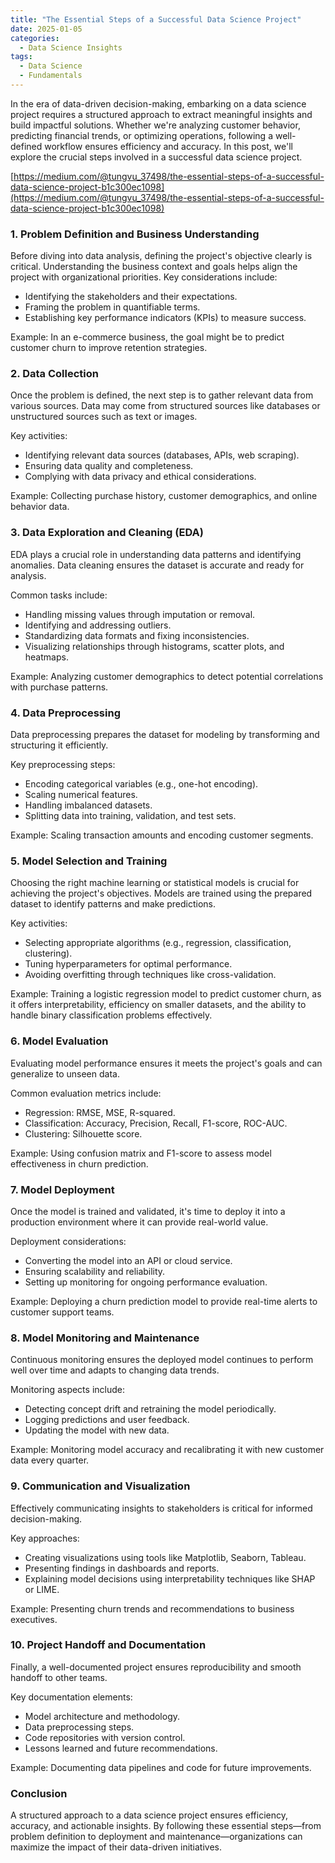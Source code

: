 ```yaml
---
title: "The Essential Steps of a Successful Data Science Project"
date: 2025-01-05
categories:
  - Data Science Insights
tags:
  - Data Science
  - Fundamentals
---
```


In the era of data-driven decision-making, embarking on a data science project requires a structured approach to extract meaningful insights and build impactful solutions. Whether we're analyzing customer behavior, predicting financial trends, or optimizing operations, following a well-defined workflow ensures efficiency and accuracy. In this post, we'll explore the crucial steps involved in a successful data science project.

[https://medium.com/@tungvu_37498/the-essential-steps-of-a-successful-data-science-project-b1c300ec1098](https://medium.com/@tungvu_37498/the-essential-steps-of-a-successful-data-science-project-b1c300ec1098)

### 1. Problem Definition and Business Understanding
Before diving into data analysis, defining the project's objective clearly is critical. Understanding the business context and goals helps align the project with organizational priorities. Key considerations include:
- Identifying the stakeholders and their expectations.
- Framing the problem in quantifiable terms.
- Establishing key performance indicators (KPIs) to measure success.
  
Example: In an e-commerce business, the goal might be to predict customer churn to improve retention strategies.

### 2. Data Collection
Once the problem is defined, the next step is to gather relevant data from various sources. Data may come from structured sources like databases or unstructured sources such as text or images.

Key activities:
- Identifying relevant data sources (databases, APIs, web scraping).
- Ensuring data quality and completeness.
- Complying with data privacy and ethical considerations.

Example: Collecting purchase history, customer demographics, and online behavior data.

### 3. Data Exploration and Cleaning (EDA)
EDA plays a crucial role in understanding data patterns and identifying anomalies. Data cleaning ensures the dataset is accurate and ready for analysis.

Common tasks include:
- Handling missing values through imputation or removal.
- Identifying and addressing outliers.
- Standardizing data formats and fixing inconsistencies.
- Visualizing relationships through histograms, scatter plots, and heatmaps.

Example: Analyzing customer demographics to detect potential correlations with purchase patterns.

### 4. Data Preprocessing
Data preprocessing prepares the dataset for modeling by transforming and structuring it efficiently.

Key preprocessing steps:
- Encoding categorical variables (e.g., one-hot encoding).
- Scaling numerical features.
- Handling imbalanced datasets.
- Splitting data into training, validation, and test sets.

Example: Scaling transaction amounts and encoding customer segments.

### 5. Model Selection and Training
Choosing the right machine learning or statistical models is crucial for achieving the project's objectives. Models are trained using the prepared dataset to identify patterns and make predictions.

Key activities:
- Selecting appropriate algorithms (e.g., regression, classification, clustering).
- Tuning hyperparameters for optimal performance.
- Avoiding overfitting through techniques like cross-validation.

Example: Training a logistic regression model to predict customer churn, as it offers interpretability, efficiency on smaller datasets, and the ability to handle binary classification problems effectively.

### 6. Model Evaluation
Evaluating model performance ensures it meets the project's goals and can generalize to unseen data.

Common evaluation metrics include:
- Regression: RMSE, MSE, R-squared.
- Classification: Accuracy, Precision, Recall, F1-score, ROC-AUC.
- Clustering: Silhouette score.

Example: Using confusion matrix and F1-score to assess model effectiveness in churn prediction.

### 7. Model Deployment
Once the model is trained and validated, it's time to deploy it into a production environment where it can provide real-world value.

Deployment considerations:
- Converting the model into an API or cloud service.
- Ensuring scalability and reliability.
- Setting up monitoring for ongoing performance evaluation.

Example: Deploying a churn prediction model to provide real-time alerts to customer support teams.

### 8. Model Monitoring and Maintenance
Continuous monitoring ensures the deployed model continues to perform well over time and adapts to changing data trends.

Monitoring aspects include:
- Detecting concept drift and retraining the model periodically.
- Logging predictions and user feedback.
- Updating the model with new data.

Example: Monitoring model accuracy and recalibrating it with new customer data every quarter.

### 9. Communication and Visualization
Effectively communicating insights to stakeholders is critical for informed decision-making.

Key approaches:
- Creating visualizations using tools like Matplotlib, Seaborn, Tableau.
- Presenting findings in dashboards and reports.
- Explaining model decisions using interpretability techniques like SHAP or LIME.

Example: Presenting churn trends and recommendations to business executives.

### 10. Project Handoff and Documentation
Finally, a well-documented project ensures reproducibility and smooth handoff to other teams.

Key documentation elements:
- Model architecture and methodology.
- Data preprocessing steps.
- Code repositories with version control.
- Lessons learned and future recommendations.

Example: Documenting data pipelines and code for future improvements.

### Conclusion
A structured approach to a data science project ensures efficiency, accuracy, and actionable insights. By following these essential steps—from problem definition to deployment and maintenance—organizations can maximize the impact of their data-driven initiatives.
